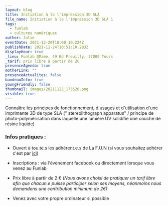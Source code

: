 ```yaml
---
layout: blog
title: Initiation à la l'impression 3D SLA
file_name: Initiation à la l'impression 3D SLA 1
tags:
  - funlab
  - cultures numériques
author: Julie
eventDate: 2021-12-20T18:00:10.224Z
publishDate: 2021-11-24T10:51:10.283Z
displayHour: true
_lieu: Funlab @Mame, 49 Bd Preuilly, 37000 Tours
_tarif: prix libre à partir de 2€
presenceAgenda: true
motherLink: ""
presenceActualites: false
bandeauInfo: true
youngFriendly: false
thumbnail: images/20211122_173526.png
visible: true
---
```

Connaître les principes de fonctionnement, d'usages et d'utilisation d'une imprimante 3D de type SLA (" stereolithograph apparatus" / principe de photo-polymérisation dans laquelle une lumière UV solidifie une couche de résine liquide)

### Infos pratiques :

* Ouvert à tou.te.s les adhérent.e.s de La F.U.N
(si vous souhaitez adhérer c'est par [ici](https://www.helloasso.com/associations/la-fabrique-d-usages-numeriques/adhesions/adhesion-funlab-fablab-de-tours))

* Inscriptions :
via l'évènement facebook
ou directement lorsque vous venez au Funlab

* Prix libre à partir de 2 €
*(Nous avons choisi de pratiquer un tarif libre afin que chacun.e puisse participer selon ses moyens, néanmoins nous demandons une contribution minimum de 2€)*

* Venez avec votre propre ordinateur si possible 